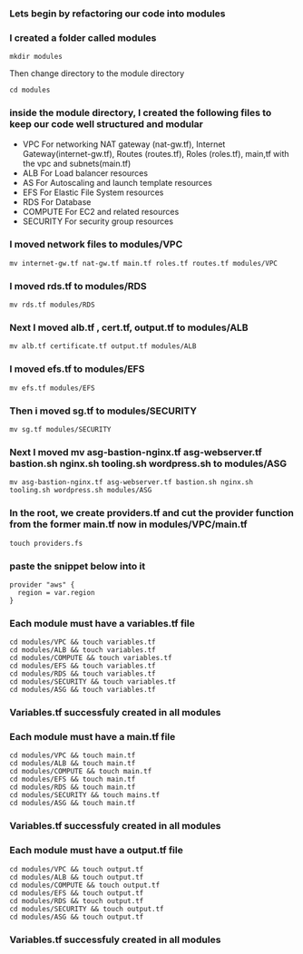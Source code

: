 
### Lets begin by refactoring our code into modules

### I created a folder called modules
```
mkdir modules
```

Then change directory to the module directory

```
cd modules
```
### inside the module directory, I created the following files to keep our code well structured and modular
- VPC     For networking   NAT gateway (nat-gw.tf), Internet Gateway(internet-gw.tf), Routes (routes.tf), Roles (roles.tf), main,tf with the vpc and subnets(main.tf)
- ALB     For Load balancer resources
- AS  For Autoscaling and launch template resources
- EFS   For Elastic File System resources
- RDS    For Database
- COMPUTE   For EC2 and related resources
- SECURITY For security group resources

### I moved network files to modules/VPC
```
mv internet-gw.tf nat-gw.tf main.tf roles.tf routes.tf modules/VPC
```

### I moved rds.tf to modules/RDS
```
mv rds.tf modules/RDS
```
### Next I moved alb.tf , cert.tf, output.tf to modules/ALB
```
mv alb.tf certificate.tf output.tf modules/ALB
```
### I moved efs.tf to modules/EFS
```
mv efs.tf modules/EFS
```
### Then i moved sg.tf to modules/SECURITY
```
mv sg.tf modules/SECURITY
```
### Next I moved mv asg-bastion-nginx.tf asg-webserver.tf bastion.sh nginx.sh tooling.sh wordpress.sh to modules/ASG
```
mv asg-bastion-nginx.tf asg-webserver.tf bastion.sh nginx.sh tooling.sh wordpress.sh modules/ASG
```

### In the root, we create providers.tf and cut the provider function from the former main.tf now in modules/VPC/main.tf

```
touch providers.fs
```
### paste the snippet below into it

```
provider "aws" {
  region = var.region
}
```

### Each module must have a variables.tf file
```
cd modules/VPC && touch variables.tf 
cd modules/ALB && touch variables.tf
cd modules/COMPUTE && touch variables.tf
cd modules/EFS && touch variables.tf
cd modules/RDS && touch variables.tf
cd modules/SECURITY && touch variables.tf
cd modules/ASG && touch variables.tf
```
### Variables.tf successfuly created in all modules

### Each module must have a main.tf file
```
cd modules/VPC && touch main.tf 
cd modules/ALB && touch main.tf
cd modules/COMPUTE && touch main.tf
cd modules/EFS && touch main.tf
cd modules/RDS && touch main.tf
cd modules/SECURITY && touch mains.tf
cd modules/ASG && touch main.tf
```
### Variables.tf successfuly created in all modules

### Each module must have a output.tf file
```
cd modules/VPC && touch output.tf 
cd modules/ALB && touch output.tf
cd modules/COMPUTE && touch output.tf
cd modules/EFS && touch output.tf
cd modules/RDS && touch output.tf
cd modules/SECURITY && touch output.tf
cd modules/ASG && touch output.tf
```
### Variables.tf successfuly created in all modules
